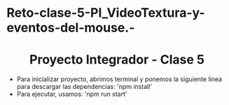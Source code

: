 # Reto-clase-5-PI_VideoTextura-y-eventos-del-mouse.-
<div align=center justify= center>

<h1>Proyecto Integrador - Clase 5 </h1>

</div>

<ul justify= center>
  <li>Para inicializar proyecto,  abrimos terminal y ponemos la siguiente linea para descargar las dependencias: 'npm install'</li>
  <li>Para ejecutar, usamos: 'npm run start'</li>
</ul>
